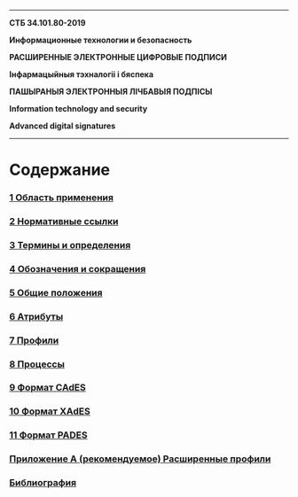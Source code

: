 -------------------------------------------------------------
**СТБ 34.101.80-2019**

**Информационные технологии и безопасность**

**РАСШИРЕННЫЕ ЭЛЕКТРОННЫЕ ЦИФРОВЫЕ ПОДПИСИ**

**Інфармацыйныя тэхналогіі і бяспека**

**ПАШЫРАНЫЯ ЭЛЕКТРОННЫЯ ЛІЧБАВЫЯ ПОДПІСЫ**

**Information technology and security**

**Advanced digital signatures**

-------------------------------------------------------------

# <a name="Con"></a>Содержание

### [1 Область применения](01Logo.md)
### [2 Нормативные ссылки](02Refs.md)
### [3 Термины и определения](03Terms.md)
### [4 Обозначения и сокращения](04Defs.md)
### [5 Общие положения](05Common.md)
### [6 Атрибуты](06Attrs.md)
### [7 Профили](07Profiles.md)
### [8 Процессы](08Processes.md)
### [9 Формат CAdES](09CADES.md)
### [10 Формат XAdES](10XADES.md)
### [11 Формат PADES](11PADES.md)
### [Приложение А (рекомендуемое) Расширенные профили](91ProfileEx.md)
### [Библиография](99Biblio.md)

